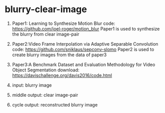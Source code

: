# blurry-clear-image

1. Paper1: Learning to Synthesize Motion Blur 
code: https://github.com/joel-roger/motion_blur
Paper1 is used to synthesize the blurry from clear image-pair 

2. Paper2:Video Frame Interpolation via Adaptive Separable Convolution
code: https://github.com/sniklaus/sepconv-slomo
 Paper2 is used to create blurry images from the data of paper3

3. Paper3:A Benchmark Dataset and Evaluation Methodology for Video Object Segmentation
download: https://davischallenge.org/davis2016/code.html


1. input: blurry image 
2. middle output: clear image-pair 
3. cycle output: reconstructed blurry image 
